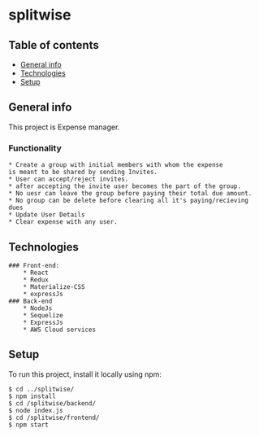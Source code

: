 # splitwise

## Table of contents
* [General info](#general-info)
* [Technologies](#technologies)
* [Setup](#setup)

## General info
This project is Expense manager.
  ### Functionality 
    * Create a group with initial members with whom the expense
    is meant to be shared by sending Invites.
    * User can accept/reject invites.
    * after accepting the invite user becomes the part of the group.
    * No uesr can leave the group before paying their total due amount.
    * No group can be delete before clearing all it's paying/recieving dues
    * Update User Details
    * Clear expense with any user.
	
## Technologies
	### Front-end:
		* React
		* Redux
		* Materialize-CSS
		* expressJs
	### Back-end
		* NodeJs
		* Sequelize
		* ExpressJs
		* AWS Cloud services
	
## Setup
To run this project, install it locally using npm:

```
$ cd ../splitwise/
$ npm install
$ cd /splitwise/backend/
$ node index.js
$ cd /splitwise/frontend/
$ npm start
```
